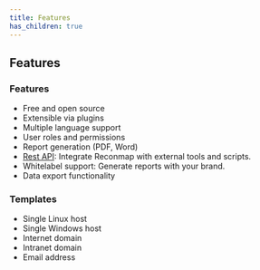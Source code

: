 ```yaml
---
title: Features
has_children: true
---
```


## Features

### Features

- Free and open source
- Extensible via plugins
- Multiple language support
- User roles and permissions
- Report generation (PDF, Word)
- [Rest API](https://petstore.swagger.io/?url=https://raw.githubusercontent.com/Reconmap/api-backend/master/openapi.yaml): Integrate Reconmap with external tools and scripts.
- Whitelabel support: Generate reports with your brand.
- Data export functionality

### Templates

- Single Linux host
- Single Windows host
- Internet domain
- Intranet domain
- Email address
